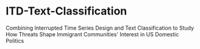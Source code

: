 # ITD-Text-Classification
Combining Interrupted Time Series Design and Text Classification to Study How Threats Shape Immigrant Communities' Interest in US Domestic Politics
